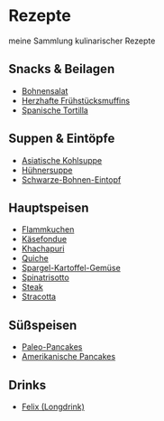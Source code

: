# Rezepte

meine Sammlung kulinarischer Rezepte

## Snacks & Beilagen

- [Bohnensalat](Gerichte/Bohnensalat.md)
- [Herzhafte Frühstücksmuffins](Gerichte/Herzhafte_Fruehstuecksmuffins.md)
- [Spanische Tortilla](Gerichte/Spanische_Tortilla.md)

## Suppen & Eintöpfe

- [Asiatische Kohlsuppe](Gerichte/Asiatische_Kohlsuppe.md)
- [Hühnersuppe](Gerichte/Huehnersuppe.md)
- [Schwarze-Bohnen-Eintopf](Gerichte/Schwarze-Bohnen-Eintopf.md)

## Hauptspeisen

- [Flammkuchen](Gerichte/Flammkuchen.md)
- [Käsefondue](Gerichte/Kaesefondue.md)
- [Khachapuri](Gerichte/Khachapuri.md)
- [Quiche](Gerichte/Quiche.md)
- [Spargel-Kartoffel-Gemüse](Gerichte/Spargel-Kartoffel-Gemuese.md)
- [Spinatrisotto](Gerichte/Spinatrisotto.md)
- [Steak](Gerichte/Steak.md)
- [Stracotta](Gerichte/Stracotta.md)

## Süßspeisen

- [Paleo-Pancakes](Gerichte/Paleo_Pancakes.md)
- [Amerikanische Pancakes](Gerichte/Amerikanische_Pancakes.md)

## Drinks

- [Felix (Longdrink)](Drinks/Felix_(Longdrink).md)
